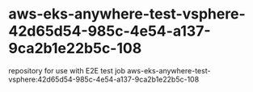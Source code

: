 # aws-eks-anywhere-test-vsphere-42d65d54-985c-4e54-a137-9ca2b1e22b5c-108
repository for use with E2E test job aws-eks-anywhere-test-vsphere:42d65d54-985c-4e54-a137-9ca2b1e22b5c-108
